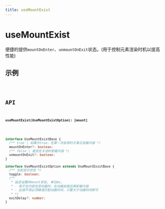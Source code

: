 ```yaml
---
title: useMountExist
---
```


# useMountExist

便捷的提供`mountOnEnter`、`unmountOnExit`状态。(用于控制元素渲染时机以提高性能)


## 示例

<code src="./useMountExist.demo.tsx" />

## API

**`useMountExist(UseMountExistOption): [mount]`**

```ts

interface UseMountExistBase {
  /** true | 如果为true，在第一次启用时才真正挂载内容 */
  mountOnEnter?: boolean;
  /** false | 是否在关闭时卸载内容 */
  unmountOnExit?: boolean;
}

interface UseMountExistOption extends UseMountExistBase {
  /** 当前显示状态 */
  toggle: boolean;
  /**
   * 延迟设置非mount状态, 单位ms,
   * - 用于在内容包含动画时，在动画结束后再卸载内容
   * - 此值不用必须精准匹配动画时间，只要大于动画时间即可
   * */
  exitDelay?: number;
}
```
